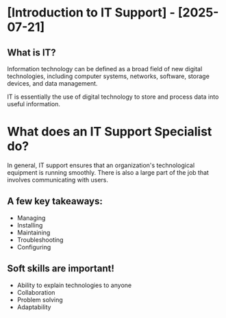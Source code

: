 # [Introduction to IT Support] - [2025-07-21]

## What is IT?

Information technology can be defined as a broad field of new digital technologies, including computer systems, networks, software, storage devices, and data management.


IT is essentially the use of digital technology to store and process data into useful information.

# What does an IT Support Specialist do?

In general, IT support ensures that an organization's technological equipment is running smoothly. There is also a large part of the job that involves communicating with users.

## A few key takeaways:

- Managing
- Installing
- Maintaining
- Troubleshooting
- Configuring

## Soft skills are important!

- Ability to explain technologies to anyone
- Collaboration
- Problem solving
- Adaptability



